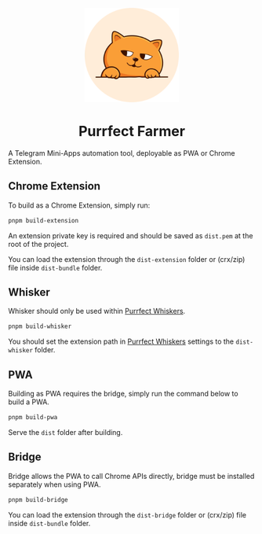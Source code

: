 <p align="center"><a href="https://t.me/purrfect_community" target="_blank"><img src="public/icon.png" width="192" alt="Purrfect Logo"></a></p>

<h1 align="center">Purrfect Farmer</h1>

A Telegram Mini-Apps automation tool, deployable as PWA or Chrome Extension.

## Chrome Extension

To build as a Chrome Extension, simply run:

```bash
pnpm build-extension
```

An extension private key is required and should be saved as `dist.pem` at the root of the project.

You can load the extension through the `dist-extension` folder or (crx/zip) file inside `dist-bundle` folder.

## Whisker

Whisker should only be used within [Purrfect Whiskers](https://github.com/purrfect-farmer/purrfect-whiskers).

```bash
pnpm build-whisker
```

You should set the extension path in [Purrfect Whiskers](https://github.com/purrfect-farmer/purrfect-whiskers) settings to the `dist-whisker` folder.

## PWA

Building as PWA requires the bridge, simply run the command below to build a PWA.

```bash
pnpm build-pwa
```

Serve the `dist` folder after building.

## Bridge

Bridge allows the PWA to call Chrome APIs directly, bridge must be installed separately when using PWA. 

```bash
pnpm build-bridge
```

You can load the extension through the `dist-bridge` folder or (crx/zip) file inside `dist-bundle` folder.